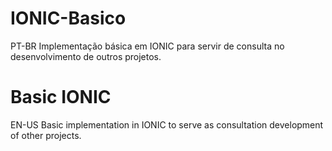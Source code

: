 # IONIC-Basico

PT-BR
Implementação básica em IONIC para servir de consulta no desenvolvimento de outros projetos.


# Basic IONIC

EN-US
Basic implementation in IONIC to serve as consultation development of other projects.
